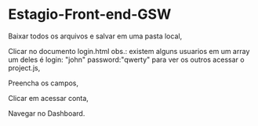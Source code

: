 # Estagio-Front-end-GSW

Baixar todos os arquivos e salvar em uma pasta local,  

Clicar no documento login.html obs.: existem alguns usuarios em um array um deles é login: "john" password:"qwerty" para ver os outros acessar o project.js,

Preencha os campos,

Clicar em acessar conta, 

Navegar no Dashboard.

